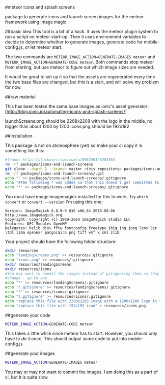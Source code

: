 #meteor icons and splash screens

package to generate icons and launch screen images for the meteor framework using image magic

##basic idea
This tool is a bit of a hack.  It uses the meteor plugin system to run a script on meteor start-up.  Then it uses
environment variables to decide to determine whether to generate images, generate code for mobile-config.js, or let
meteor start.

The two commands are `METEOR_IMAGE_ACTION=GENERATE-IMAGES meteor` and `METEOR_IMAGE_ACTION=GENERATE-CODE meteor`.  Both
commands stop meteor from starting, but use meteor to figure out which image sizes are needed.

It would be great to set up it so that the assets are regenerated every time the two base files are changed, but this is
a start, and will solve my problem for now.

##raw material

This has been tested the same base images as ionic's asset generator: [http://blog.ionic.io/automating-icons-and-splash-screens/]

launchScreens.png should be 2208x2208 with the logo in the middle, no bigger than about 1200 by 1200
icons.png should be 192x192

##installation

This package is not on atomosphere (yet) so make your ci copy it in something like this:

```bash
#thanks http://stackoverflow.com/a/8963061/5203563
rm -rf packages/icons-and-launch-screens
git clone --depth 1 --branch master <this repository> packages/icons-and-launch-screens
rm -rf packages/icons-and-launch-screens/.git
echo "" >> packages/icons-and-launch-screens/.gitignore
echo "#the following * was added so that this doesn't get committed to the local repo" >> packages/icons-and-launch-screens/.gitignore
echo "*" >> packages/icons-and-launch-screens/.gitignore
```

You must have image imagemagick installed for this to work.  Try `which convert` or `convert --version`
I'm using this one:
```
Version: ImageMagick 6.8.9-9 Q16 x86_64 2015-08-06 http://www.imagemagick.org
Copyright: Copyright (C) 1999-2014 ImageMagick Studio LLC
Features: DPC Modules OpenMP
Delegates: bzlib djvu fftw fontconfig freetype jbig jng jpeg lcms lqr ltdl lzma openexr pangocairo png tiff wmf x xml zlib
```

Your project should have the following folder structure:

```bash
mkdir resources
echo "landingScreens.png" >> resources/.gitignore
echo "icons.png" >> resources/.gitignore
mkdir resources/landingScreens
mkdir resources/icons
#You may want to commit the images instead of gitignoring them so they don't have to be renerated until there is a
#change - up to you
echo "*" >> resources/landingScreens/.gitignore
echo "!.gitignore" >> resources/landingScreens/.gitignore
echo "*" >> resources/icons/.gitignore
echo "!.gitignore" >> resources/icons/.gitignore
echo "replace this file with 2208x2208 image with a 1200x1200 logo in the middle" > resources/landingScreens.png
echo "replace this file with 192x192 icon" > resources/icons.png
```

##generate your code

```bash
METEOR_IMAGE_ACTION=GENERATE-CODE meteor
```

This takes a little while since meteor has to start.  However, you should only have to do it once.  This should output
some code to put into mobile-config.js

##generate your images

```bash
METEOR_IMAGE_ACTION=GENERATE-IMAGES meteor
```

You may or may not want to commit the images.  I am doing this as a part of ci, but it is quite slow.

